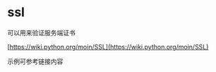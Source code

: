 # ssl

可以用来验证服务端证书

[https://wiki.python.org/moin/SSL](https://wiki.python.org/moin/SSL)

示例可参考链接内容
